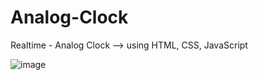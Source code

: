 # Analog-Clock
Realtime - Analog Clock --> using HTML, CSS, JavaScript

![image](https://user-images.githubusercontent.com/64256552/167672447-edd77027-d4c0-4061-ab02-bb29911f17cd.png)

